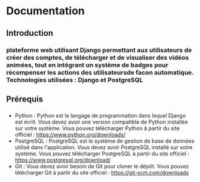 # Documentation

## Introduction 
### plateforme web utilisant Django permettant aux utilisateurs de créer des comptes, de télécharger et de visualiser des vidéos animées,  tout en intégrant un système de badges pour récompenser les actions des utilisateursde facon automatique. Technologies utilisées : Django et PostgreSQL ###

## Prérequis
### 
  - Python : Python est le langage de programmation dans lequel Django est écrit. Vous devez avoir une version compatible de Python installée sur votre système. Vous pouvez télécharger Python à partir du site officiel : https://www.python.org/downloads/
  - PostgreSQL : PostgreSQL est le système de gestion de base de données utilisé dans l'application. Vous devez avoir PostgreSQL installé sur votre système. Vous pouvez télécharger PostgreSQL à partir du site officiel : https://www.postgresql.org/download/
  - Git : Vous devez avoir besoin de Git pour cloner le dépôt. Vous pouvez télécharger Git à partir du site officiel : https://git-scm.com/downloads
###
